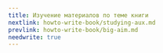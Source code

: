 ```yaml
---
title: Изучение материалов по теме книги
nextlink: howto-write-book/studying-aux.md
prevlink: howto-write-book/big-aim.md
needwrite: true
---
```


